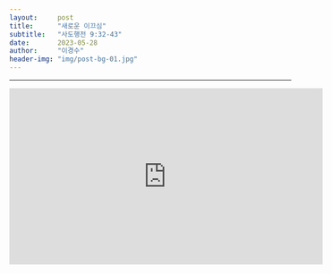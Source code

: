 ```yaml
---
layout:     post
title:      "새로운 이끄심"
subtitle:	"사도행전 9:32-43"
date:       2023-05-28
author:     "이경수"
header-img: "img/post-bg-01.jpg"
---
```


<hr>
<div class="youtube">
    <iframe width="560" height="315" src="https://www.youtube.com/embed/h7GszqSHpGU" title="YouTube video player" frameborder="0" allow="accelerometer; autoplay; clipboard-write; encrypted-media; gyroscope; picture-in-picture; web-share" allowfullscreen></iframe>
</div>